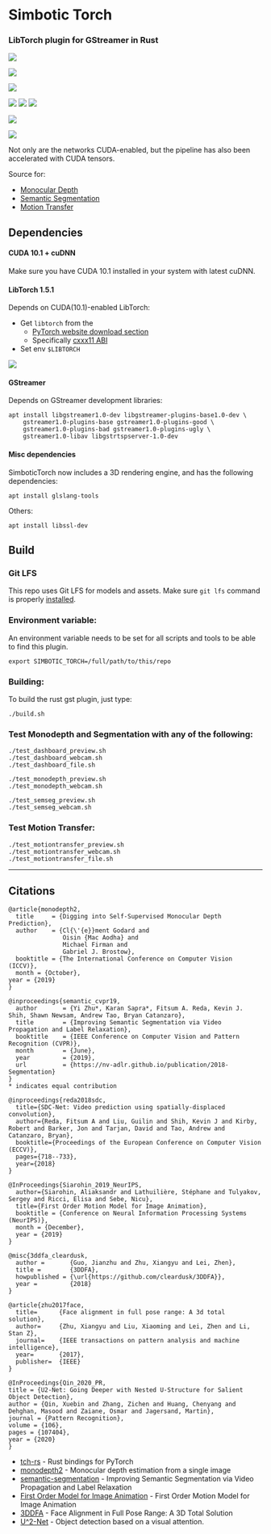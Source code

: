 # Simbotic Torch
### LibTorch plugin for GStreamer in Rust

![](assets/monodepth_semseg_fusion.png)

![](assets/teaser-02.gif)

![](assets/motion_transfer.gif)

![](assets/rozgo_3DDFA.jpg)
![](assets/rozgo_depth.png)
![](assets/rozgo_pose.jpg)

![](assets/3DDFA.png)

![](assets/salient.png)

Not only are the networks CUDA-enabled, but the pipeline has also been accelerated with CUDA tensors.

Source for:
- [Monocular Depth](src/monodepth.rs)
- [Semantic Segmentation](src/semseg.rs)
- [Motion Transfer](src/motiontransfer.rs)

## Dependencies

#### CUDA 10.1 + cuDNN
Make sure you have CUDA 10.1 installed in your system with latest cuDNN.

#### LibTorch 1.5.1
Depends on CUDA(10.1)-enabled LibTorch:

- Get `libtorch` from the
  - [PyTorch website download section](https://pytorch.org/get-started/locally/)
  - Specifically [cxxx11 ABI](https://download.pytorch.org/libtorch/cu101/libtorch-cxx11-abi-shared-with-deps-1.5.1%2Bcu101.zip)
- Set env `$LIBTORCH`

![](assets/pytorch.png)

#### GStreamer
Depends on GStreamer development libraries:
```
apt install libgstreamer1.0-dev libgstreamer-plugins-base1.0-dev \
    gstreamer1.0-plugins-base gstreamer1.0-plugins-good \
    gstreamer1.0-plugins-bad gstreamer1.0-plugins-ugly \
    gstreamer1.0-libav libgstrtspserver-1.0-dev
```

#### Misc dependencies
SimboticTorch now includes a 3D rendering engine, and has the following dependencies:
```
apt install glslang-tools
```

Others:
```
apt install libssl-dev
```

## Build

### Git LFS
This repo uses Git LFS for models and assets. Make sure `git lfs` command is properly [installed](https://git-lfs.github.com/).

### Environment variable:

An environment variable needs to be set for all scripts and tools to be able to find this plugin.

```
export SIMBOTIC_TORCH=/full/path/to/this/repo
```

### Building:

To build the rust gst plugin, just type:

```
./build.sh
```

### Test Monodepth and Segmentation with any of the following:
```
./test_dashboard_preview.sh
./test_dashboard_webcam.sh
./test_dashboard_file.sh

./test_monodepth_preview.sh
./test_monodepth_webcam.sh

./test_semseg_preview.sh
./test_semseg_webcam.sh
```

### Test Motion Transfer:

```
./test_motiontransfer_preview.sh
./test_motiontransfer_webcam.sh
./test_motiontransfer_file.sh
```

----------------------

## Citations


```
@article{monodepth2,
  title     = {Digging into Self-Supervised Monocular Depth Prediction},
  author    = {Cl{\'{e}}ment Godard and
               Oisin {Mac Aodha} and
               Michael Firman and
               Gabriel J. Brostow},
  booktitle = {The International Conference on Computer Vision (ICCV)},
  month = {October},
year = {2019}
}
```
```
@inproceedings{semantic_cvpr19,
  author       = {Yi Zhu*, Karan Sapra*, Fitsum A. Reda, Kevin J. Shih, Shawn Newsam, Andrew Tao, Bryan Catanzaro},
  title        = {Improving Semantic Segmentation via Video Propagation and Label Relaxation},
  booktitle    = {IEEE Conference on Computer Vision and Pattern Recognition (CVPR)},
  month        = {June},
  year         = {2019},
  url          = {https://nv-adlr.github.io/publication/2018-Segmentation}
}
* indicates equal contribution

@inproceedings{reda2018sdc,
  title={SDC-Net: Video prediction using spatially-displaced convolution},
  author={Reda, Fitsum A and Liu, Guilin and Shih, Kevin J and Kirby, Robert and Barker, Jon and Tarjan, David and Tao, Andrew and Catanzaro, Bryan},
  booktitle={Proceedings of the European Conference on Computer Vision (ECCV)},
  pages={718--733},
  year={2018}
}
```
```
@InProceedings{Siarohin_2019_NeurIPS,
  author={Siarohin, Aliaksandr and Lathuilière, Stéphane and Tulyakov, Sergey and Ricci, Elisa and Sebe, Nicu},
  title={First Order Motion Model for Image Animation},
  booktitle = {Conference on Neural Information Processing Systems (NeurIPS)},
  month = {December},
  year = {2019}
}
```
```
@misc{3ddfa_cleardusk,
  author =       {Guo, Jianzhu and Zhu, Xiangyu and Lei, Zhen},
  title =        {3DDFA},
  howpublished = {\url{https://github.com/cleardusk/3DDFA}},
  year =         {2018}
}

@article{zhu2017face,
  title=      {Face alignment in full pose range: A 3d total solution},
  author=     {Zhu, Xiangyu and Liu, Xiaoming and Lei, Zhen and Li, Stan Z},
  journal=    {IEEE transactions on pattern analysis and machine intelligence},
  year=       {2017},
  publisher=  {IEEE}
}
```
```
@InProceedings{Qin_2020_PR,
title = {U2-Net: Going Deeper with Nested U-Structure for Salient Object Detection},
author = {Qin, Xuebin and Zhang, Zichen and Huang, Chenyang and Dehghan, Masood and Zaiane, Osmar and Jagersand, Martin},
journal = {Pattern Recognition},
volume = {106},
pages = {107404},
year = {2020}
}
```

- [tch-rs](https://github.com/LaurentMazare/tch-rs) - Rust bindings for PyTorch
- [monodepth2](https://github.com/nianticlabs/monodepth2) - Monocular depth estimation from a single image
- [semantic-segmentation](https://github.com/NVIDIA/semantic-segmentation) - Improving Semantic Segmentation via Video Propagation and Label Relaxation
- [First Order Model for Image Animation](https://github.com/AliaksandrSiarohin/first-order-model) - First Order Motion Model for Image Animation
- [3DDFA](https://github.com/cleardusk/3DDFA) - Face Alignment in Full Pose Range: A 3D Total Solution
- [U^2-Net](https://github.com/NathanUA/U-2-Net) - Object detection based on a visual attention.